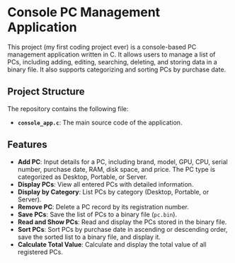 # Console PC Management Application

This project (my first coding project ever) is a console-based PC management application written in C. It allows users to manage a list of PCs, including adding, editing, searching, deleting, and storing data in a binary file. It also supports categorizing and sorting PCs by purchase date.

## Project Structure

The repository contains the following file:

- **`console_app.c`**: The main source code of the application.

## Features

- **Add PC**: Input details for a PC, including brand, model, GPU, CPU, serial number, purchase date, RAM, disk space, and price. The PC type is categorized as Desktop, Portable, or Server.
- **Display PCs**: View all entered PCs with detailed information.
- **Display by Category**: List PCs by category (Desktop, Portable, or Server).
- **Remove PC**: Delete a PC record by its registration number.
- **Save PCs**: Save the list of PCs to a binary file (`pc.bin`).
- **Read and Show PCs**: Read and display the PCs stored in the binary file.
- **Sort PCs**: Sort PCs by purchase date in ascending or descending order, save the sorted list to a binary file, and display it.
- **Calculate Total Value**: Calculate and display the total value of all registered PCs.
